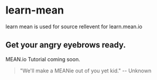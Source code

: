 learn-mean
==========

learn mean is used for source rellevent for learn.mean.io

## Get your angry eyebrows ready.
MEAN.io Tutorial coming soon.

> "We'll make a MEANie out of you yet kid." -- Unknown
